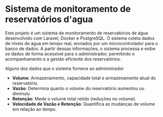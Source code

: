 # Sistema de monitoramento de reservatórios d'agua

Este projeto é um sistema de monitoramento de reservatórios de água desenvolvido com Laravel, Docker e PostgreSQL. O sistema coleta dados de níveis de água em tempo real, enviados por um microcontrolador para o banco de dados. A partir dessas informações, o sistema processa e exibe os dados de forma acessível para o administrador, permitindo o acompanhamento e a gestão eficiente dos reservatórios.

Alguns dos dados que o sistema fornece ao administrador

- **Volume**: Armazenamento, capacidade total e armazenamento atual do reservatório.
- **Vazão**: Determina quanto o volume do reservatório aumentou ou diminuiu.
- **Retenção**: Mede o volume total retido (reduções no volume).
- **Velocidade de Vazão e Retenção**: Quantifica as mudanças de volume em relação ao tempo.
